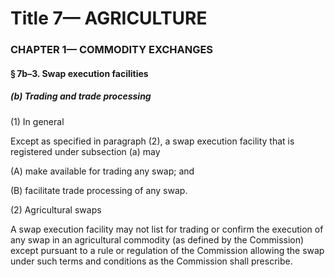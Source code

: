 
# Title 7— AGRICULTURE
### CHAPTER 1— COMMODITY EXCHANGES
#### § 7b–3. Swap execution facilities
##### (b) Trading and trade processing

(1) In general

Except as specified in paragraph (2), a swap execution facility that is registered under subsection (a) may

(A) make available for trading any swap; and

(B) facilitate trade processing of any swap.

(2) Agricultural swaps

A swap execution facility may not list for trading or confirm the execution of any swap in an agricultural commodity (as defined by the Commission) except pursuant to a rule or regulation of the Commission allowing the swap under such terms and conditions as the Commission shall prescribe.
